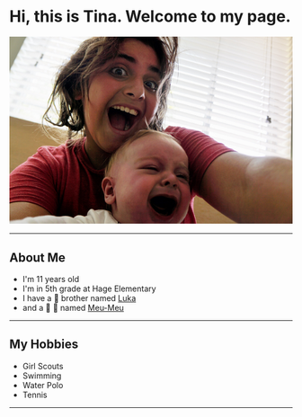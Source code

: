 # Hi, this is Tina. Welcome to my page.

![](images/Tina2.PNG)

*****

## About Me
- I'm 11 years old
- I'm in 5th grade at Hage Elementary
- I have a :baby: brother named [Luka](images/Tina.PNG)
- and a :baby: :dog: named [Meu-Meu](images/meu-meu.PNG)

*****

## My Hobbies
- Girl Scouts
- Swimming
- Water Polo
- Tennis

*****

